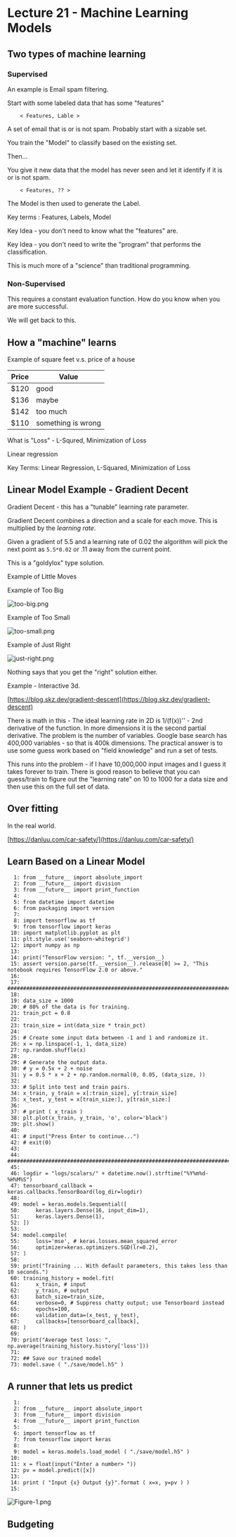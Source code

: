 













# Lecture 21 - Machine Learning Models




## Two types of machine learning

### Supervised

An example is Email spam filtering.

Start with some labeled data that has some "features"

```
	< Features, Lable >
```

A set of email that is or is not spam.  Probably start with a sizable set.

You train the "Model" to classify based on the existing set.

Then...

You give it new data that the model has never seen and let it identify
if it is or is not spam.

```
	< Features, ?? >
```

The Model is then used to generate the Label.

Key terms : Features, Labels, Model

Key Idea - you don't need to know what the "features" are.

Key Idea - you don't need to write the "program" that performs the classification.

This is much more of a "science" than traditional programming.

### Non-Supervised 

This requires a constant evaluation function.  How do you know when you are more successful.

We will get back to this.


## How a "machine" learns

Example of square feet v.s. price of a house

Price     |  Value
----------|-----------
$120 | good
$136 | maybe
$142 | too much
$110 | something is wrong


What is "Loss" - L-Squred, Minimization of Loss

Linear regression

Key Terms: Linear Regression, L-Squared, Minimization of Loss










## Linear Model Example - Gradient Decent

Gradient Decent - this has a "tunable" learning rate parameter.

Gradient Decent combines a direction and a scale for each move.  This is
multiplied by the *learning rate*.

Given a gradient of 5.5 and a learning rate of 0.02 the algorithm will pick
the next point as `5.5*0.02` or .11 away from the current point.

This is a "goldylox" type solution.

Example of Little Moves

Example of Too Big

![too-big.png](too-big.png)

Example of Too Small

![too-small.png](too-small.png)


Example of Just Right

![just-right.png](just-right.png)

Nothing says that you get the "right" solution either.

Example - Interactive 3d.

[https://blog.skz.dev/gradient-descent](https://blog.skz.dev/gradient-descent)


There is math in this - The ideal learning rate in 2D is 1/(f(x))'' - 2nd derivative
of the function.   In more dimensions it is the second partial derivative.   The problem
is the number of variables.   Google base search has 400,000 variables - so that is 400k
dimensions.  The practical answer is to use some guess work based on "field knowledge"
and run a set of tests.

This runs into the problem - if I have 10,000,000 input images and I guess it takes
forever to train.  There is good reason to believe that you can guess/train to figure
out the "learning rate" on 10 to 1000 for a data size and then use this on the full
set of data.

## Over fitting

In the real world.

[https://danluu.com/car-safety/](https://danluu.com/car-safety/)





## Learn Based on a Linear Model

```
  1: from __future__ import absolute_import
  2: from __future__ import division
  3: from __future__ import print_function
  4: 
  5: from datetime import datetime
  6: from packaging import version
  7: 
  8: import tensorflow as tf
  9: from tensorflow import keras
 10: import matplotlib.pyplot as plt
 11: plt.style.use('seaborn-whitegrid')
 12: import numpy as np
 13: 
 14: print("TensorFlow version: ", tf.__version__)
 15: assert version.parse(tf.__version__).release[0] >= 2, "This notebook requires TensorFlow 2.0 or above."
 16: 
 17: ########################################################################33
 18: 
 19: data_size = 1000
 20: # 80% of the data is for training.
 21: train_pct = 0.8
 22: 
 23: train_size = int(data_size * train_pct)
 24: 
 25: # Create some input data between -1 and 1 and randomize it.
 26: x = np.linspace(-1, 1, data_size)
 27: np.random.shuffle(x)
 28: 
 29: # Generate the output data.
 30: # y = 0.5x + 2 + noise
 31: y = 0.5 * x + 2 + np.random.normal(0, 0.05, (data_size, ))
 32: 
 33: # Split into test and train pairs.
 34: x_train, y_train = x[:train_size], y[:train_size]
 35: x_test, y_test = x[train_size:], y[train_size:]
 36: 
 37: # print ( x_train )
 38: plt.plot(x_train, y_train, 'o', color='black')
 39: plt.show()
 40: 
 41: # input("Press Enter to continue...")
 42: # exit(0)
 43: 
 44: ########################################################################33
 45: 
 46: logdir = "logs/scalars/" + datetime.now().strftime("%Y%m%d-%H%M%S")
 47: tensorboard_callback = keras.callbacks.TensorBoard(log_dir=logdir)
 48: 
 49: model = keras.models.Sequential([
 50:     keras.layers.Dense(16, input_dim=1),
 51:     keras.layers.Dense(1),
 52: ])
 53: 
 54: model.compile(
 55:     loss='mse', # keras.losses.mean_squared_error
 56:     optimizer=keras.optimizers.SGD(lr=0.2),
 57: )
 58: 
 59: print("Training ... With default parameters, this takes less than 10 seconds.")
 60: training_history = model.fit(
 61:     x_train, # input
 62:     y_train, # output
 63:     batch_size=train_size,
 64:     verbose=0, # Suppress chatty output; use Tensorboard instead
 65:     epochs=100,
 66:     validation_data=(x_test, y_test),
 67:     callbacks=[tensorboard_callback],
 68: )
 69: 
 70: print("Average test loss: ", np.average(training_history.history['loss']))
 71: 
 72: ## Save our trained model
 73: model.save ( "./save/model.h5" )

```


## A runner that lets us predict

```
  1: 
  2: from __future__ import absolute_import
  3: from __future__ import division
  4: from __future__ import print_function
  5: 
  6: import tensorflow as tf
  7: from tensorflow import keras
  8: 
  9: model = keras.models.load_model ( "./save/model.h5" )
 10: 
 11: x = float(input("Enter a number> "))
 12: pv = model.predict([x])
 13: 
 14: print ( "Input {x} Output {y}".format ( x=x, y=pv ) )
 15: 

```

![Figure-1.png](Figure-1.png)

## Budgeting


